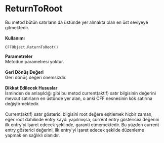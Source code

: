 # ReturnToRoot

Bu metod bütün satırların da üstünde yer almakta olan en üst seviyeye gitmektedir.\
\
**Kullanımı**

```
CFFObject.ReturnToRoot()
```

**Parametreler**\
Metodun parametresi yoktur.\
\
**Geri Dönüş Değeri**\
Geri dönüş değeri önemsizdir.\
\
**Dikkat Edilecek Hususlar**\
İsminden de anlaşıldığı gibi bu metod current(aktif) satır bilgisinin değerini mevcut satırların en üstünde yer alan, o anki CFF nesnesinin kök satırına değiştirmektedir.\
\
Current(aktif) satır gösterici bilgisini root değere eşitlemek hiçbir zaman, eğer root dahilinde entry kaydı yapılmışsa, current entry göstericisi değerini ilk entry'yi işaret edecek şeklinde, garanti etmemektedir. Bu yüzden current entry gösterici değerini, ilk entry'yi işaret edecek şekilde düzenleme yapmak en sağlıklı olanıdır.
